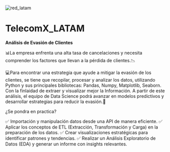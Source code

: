![red_latam](https://github.com/user-attachments/assets/eb8da415-eada-46b3-9d6e-abdc43683085)

# **TelecomX_LATAM**
**Análisis de Evasión de Clientes**

:bar_chart:La empresa enfrenta una alta tasa de cancelaciones y necesita comprender los factores que llevan a la pérdida de clientes.:chart_with_downwards_trend:

:computer:Para encontrar una estrategia que ayude a mitigar la evasión de los clientes, se tiene que recopilar, procesar y analizar los datos, utilizando Python y sus principales bibliotecas: Pandas, Numpy, Matplotlib, Seaborn. Con la finlaidad de extraer y visualizar mejor la Información. 
A partir de este análisis, el equipo de Data Science podrá avanzar en modelos predictivos y desarrollar estrategias para reducir la evasión.:pencil:

¿Se pondra en practica?

✅ Importación y manipulación datos desde una API de manera eficiente.
✅ Aplicar los conceptos de ETL (Extracción, Transformación y Carga) en la preparación de los datos.
✅ Crear visualizaciones estratégicas para identificar patrones y tendencias.
✅ Realizar un Análisis Exploratorio de Datos (EDA) y generar un informe con insights relevantes.


